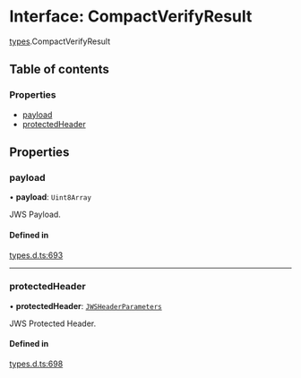 # Interface: CompactVerifyResult

[types](../modules/types.md).CompactVerifyResult

## Table of contents

### Properties

- [payload](types.CompactVerifyResult.md#payload)
- [protectedHeader](types.CompactVerifyResult.md#protectedheader)

## Properties

### payload

• **payload**: `Uint8Array`

JWS Payload.

#### Defined in

[types.d.ts:693](https://github.com/panva/jose/blob/v3.18.0/src/types.d.ts#L693)

___

### protectedHeader

• **protectedHeader**: [`JWSHeaderParameters`](types.JWSHeaderParameters.md)

JWS Protected Header.

#### Defined in

[types.d.ts:698](https://github.com/panva/jose/blob/v3.18.0/src/types.d.ts#L698)

